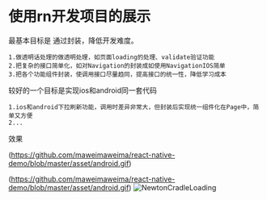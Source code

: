 # 使用rn开发项目的展示
最基本目标是 通过封装，降低开发难度。

    1.做透明话处理的做透明处理，如页面loading的处理、validate验证功能
    2.把复杂的接口简单化，如对Navigation的封装成如使用NavigationIOS简单
    3.把各个功能组件封装，使调用接口尽量趋同，提高接口的统一性，降低学习成本
较好的一个目标是实现ios和android同一套代码

    1.ios和android下拉刷新功能，调用时差异非常大，但封装后实现统一组件化在Page中，简单又方便
    2...
    
效果

(https://github.com/maweimaweima/react-native-demo/blob/master/asset/android.gif)

(https://github.com/maweimaweima/react-native-demo/blob/master/asset/android.gif)
![NewtonCradleLoading](https://github.com/yankai-victor/Loading/blob/master/images/NewtonCradleLoading.gif)

